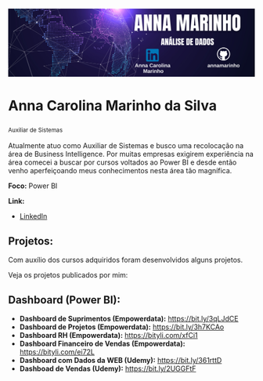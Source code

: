 
<p align="center">
  <img src="https://raw.githubusercontent.com/annamarinho/relatoriosBI/master/banner.png">
</p>

#  Anna Carolina Marinho da Silva

<sub>Auxiliar de Sistemas<sub>

Atualmente atuo como Auxiliar de Sistemas e busco uma recolocação na área de Business Intelligence. Por muitas empresas exigirem experiência na área comecei a buscar por cursos voltados ao Power BI e desde então venho aperfeiçoando meus conhecimentos nesta área tão magnífica.

**Foco:** Power BI

**Link:**

* [LinkedIn](https://www.linkedin.com/in/anna-marinho/)

## Projetos:

Com auxílio dos cursos adquiridos foram desenvolvidos alguns projetos.

Veja os projetos publicados por mim:

## Dashboard (Power BI):

- **Dashboard de Suprimentos (Empowerdata):** https://bit.ly/3qLJdCE
- **Dashboard de Projetos (Empowerdata):** https://bit.ly/3h7KCAo
- **Dashboard RH (Empowerdata):** https://bityli.com/xfCi1
- **Dashboard Financeiro de Vendas (Empowerdata):** https://bityli.com/ei72L
- **Dashboard com Dados da WEB (Udemy):** https://bit.ly/361rttD
- **Dashboad de Vendas (Udemy):** https://bit.ly/2UGGFtF

